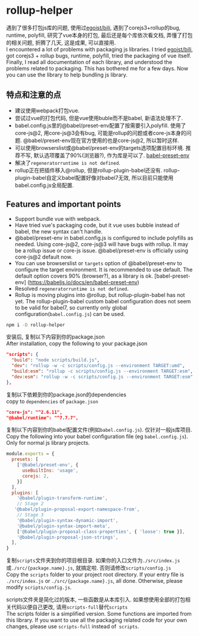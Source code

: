# rollup-helper
遇到了很多打包js库的问题, 使用过[egoist/bili](https://github.com/egoist/bili), 遇到了corejs3+rollup的bug, runtime, polyfill, 研究了vue本身的打包, 最后还是每个库依次看文档, 弄懂了打包的相关问题, 折腾了几天, 这是成果, 可以直接用.   
I encountered a lot of problems with packaging js libraries. I tried [egoist/bili](https://github.com/egoist/bili), got corejs3 + rollup bugs, runtime, polyfill, tried the packaging of vue itself. Finally, I read all documentation of each library, and understood the problems related to packaging. This has bothered me for a few days. Now you can use the library to help bundling js library.
## 特点和注意的点
* 建议使用webpack打包vue.
* 尝试过vue的打包代码, 但是vue使用buble而不是babel, 新语法处理不了.
* babel.config.js里的@babel/preset-env配置了按需要引入polyfill. 使用了core-js@2, 用core-js@3会有bug, 可能是rollup的问题或者core-js本身的问题. @babel/preset-env现在官方使用的也是core-js@2, 所以暂时这样.
* 可以使用browserslist或@babel/preset-env的targets选项配置目标环境. 推荐不写, 默认选项覆盖了90%(浏览器?), 作为库是可以了. [babel-preset-env](https://babeljs.io/docs/en/babel-preset-env)
* 解决了`regeneratorruntime is not defined`.
* rollup正在把插件移入@rollup, 但是rollup-plugin-babel还没有. rollup-plugin-babel自定义babel配置好像对babel7无效, 所以目前只能使用babel.config.js全局配置.
## Features and important points
* Support bundle vue with webpack.
* Have tried vue's packaging code, but it vue uses bubble instead of babel, the new syntax can't handle.
* @babel/preset-env in babel.config.js is configured to include polyfills as needed. Using core-js@2, core-js@3 will have bugs with rollup. It may be a rollup issue or core-js issue. @babel/preset-env is officially using core-js@2 default now.
* You can use browserslist or `targets` option of @babel/preset-env to configure the target environment. It is recommended to use default. The default option covers 90% (browser?), as a library is ok. [babel-preset-env] (https://babeljs.io/docs/en/babel-preset-env)
* Resolved `regeneratorruntime is not defined`.
* Rollup is moving plugins into @rollup, but rollup-plugin-babel has not yet. The rollup-plugin-babel custom babel configuration does not seem to be valid for babel7, so currently only global configuration(`babel.config.js`) can be used.
```sh
npm i -D rollup-helper
```
安装后, 复制以下内容到你的package.json   
After installation, copy the following to your package.json
```json
"scripts": {
  "build": "node scripts/build.js",
  "dev": "rollup -w -c scripts/config.js --environment TARGET:umd",
  "build:esm": "rollup -c scripts/config.js --environment TARGET:esm",
  "dev:esm": "rollup -w -c scripts/config.js --environment TARGET:esm"
},
```
复制以下依赖到你的package.json的dependencies   
copy to `dependencies` of `package.json`
```json
"core-js": "^2.6.11",
"@babel/runtime": "^7.7.7",
```
复制以下内容到你的babel配置文件(例如`babel.config.js`). 仅针对一般js库项目.   
Copy the following into your babel configuration file (eg `babel.config.js`). Only for normal js library projects.
```js
module.exports = {
  presets: [
    ['@babel/preset-env', {
      useBuiltIns: 'usage',
      corejs: 2,
    }]
  ],
  plugins: [
    '@babel/plugin-transform-runtime',
    // Stage 2
   '@babel/plugin-proposal-export-namespace-from',
    // Stage 3
    '@babel/plugin-syntax-dynamic-import',
    '@babel/plugin-syntax-import-meta',
    ['@babel/plugin-proposal-class-properties', { 'loose': true }],
    '@babel/plugin-proposal-json-strings',
  ],
}
```

复制`scripts`文件夹到你的项目根目录. 如果你的入口文件为`./src/index.js`或`./src/{package.name}.js`, 就搞定啦. 否则请修改`scripts/config.js`   
Copy the `scripts` folder to your project root directory. If your entry file is `./src/index.js` or `./src/{package.name}.js`, all done. Otherwise, please modify `scripts/config.js`.

scripts文件夹是简化过的版本, 一些函数是从本库引入. 如果想使用全部的打包相关代码以便自己更改, 请用`scripts-full`替代`scripts`   
The scripts folder is a simplified version. Some functions are imported from this library. If you want to use all the packaging related code for your own changes, please use `scripts-full` instead of` scripts`.

